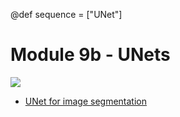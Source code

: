 @def sequence = ["UNet"]

# Module 9b - UNets

![](../extras/unet/unet.png)

- [UNet for image segmentation](https://github.com/dataflowr/notebooks/blob/master/Module9/UNet_image_seg.ipynb)


